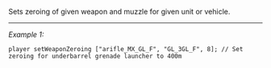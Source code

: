 Sets zeroing of given weapon and muzzle for given unit or vehicle.


---
*Example 1:*
```sqf
player setWeaponZeroing ["arifle_MX_GL_F", "GL_3GL_F", 8]; // Set zeroing for underbarrel grenade launcher to 400m
```